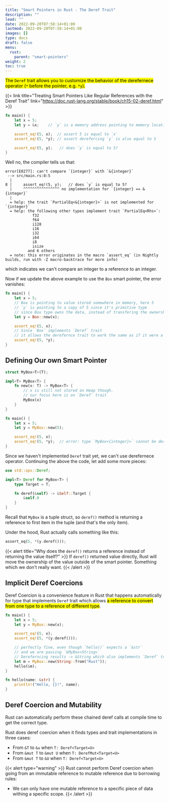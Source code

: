 ```yaml
---
title: "Smart Pointers in Rust - The Deref Trait"
description: ""
lead: ""
date: 2022-09-20T07:58:14+01:00
lastmod: 2022-09-20T07:58:14+01:00
images: []
type: docs
draft: false
menu: 
  rust:
    parent: "smart-pointers"
weight: 2
toc: true
---
```


<mark class="y">The `Deref` trait allows you to customize the behavior of the derefernece operator (`*` before the pointer, e.g. `*y`).</mark>

{{< link title="Treating Smart Pointers Like Regular References with the Deref Trait" link="https://doc.rust-lang.org/stable/book/ch15-02-deref.html" >}}

```rust
fn main() {
    let x = 5; 
    let y = &x;    // `y` is a memory address pointing to memory location where 5 is stored

    assert_eq!(5, x);  // assert 5 is equal to `x`
    assert_eq!(5, *y); // assert derefercing `y` is also equal to 5

    assert_eq!(5, y);   // does `y` is equal to 5?
}
```

Well no, the compiler tells us that:

```text
error[E0277]: can't compare `{integer}` with `&{integer}`
 --> src/main.rs:8:5
  |
8 |     assert_eq!(5, y);   // does `y` is equal to 5?
  |     ^^^^^^^^^^^^^^^^ no implementation for `{integer} == &{integer}`
  |
  = help: the trait `PartialEq<&{integer}>` is not implemented for `{integer}`
  = help: the following other types implement trait `PartialEq<Rhs>`:
            f32
            f64
            i128
            i16
            i32
            i64
            i8
            isize
          and 6 others
  = note: this error originates in the macro `assert_eq` (in Nightly builds, run with -Z macro-backtrace for more info)
```

which indicates we can't compare an integer to a reference to an integer.

Now if we update the above example to use the `Box` smart pointer, the error vanishes:

```rust
fn main() {
    let x = 5; 
    // Box is pointing to value stored somewhere in memory, here 5
    // `y` is pointing to a copy of 5 since it's primitive type
    // since Box type owns the data, instead of transfering the ownership 
    let y = Box::new(x);  

    assert_eq!(5, x);  
    // Since `Box` implements `Deref` trait
    // it allows the derefernce trait to work the same as if it were a reference
    assert_eq!(5, *y); 
}
```
 
## Defining Our own Smart Pointer

```rust
struct MyBox<T>(T);

impl<T> MyBox<T> {
    fn new(x: T) -> MyBox<T> {
        // x is still not stored on Heap though.
        // our focus here is on `Deref` trait
        MyBox(x)  
    }
}

fn main() {
    let x = 5;
    let y = MyBox::new(5);

    assert_eq!(5, x);
    assert_eq!(5, *y);  // error: type `MyBox<{integer}>` cannot be dereferenced
}
```

Since we haven't implemented `Deref` trait yet, we can't use derefernece operator. Continuing the above the code, let add some more pieces:

```rust
use std::ops::Deref;

impl<T> Deref for MyBox<T> {
    type Target = T;

    fn deref(&self) -> &Self::Target {
        &self.0
    }
} 
```

Recall that `MyBox` is a tuple struct, so `deref()` method is returning a reference to first item in the tuple (and that's the only item).

Under the hood, Rust actually calls something like this:

```rust
assert_eq(5, *(y.deref()));
```

{{< alert title="Why does the `deref()` returns a reference instead of returning the value itself?" >}}
If `deref()` returned value directly, Rust will move the ownership of the value outside of the smart pointer. Something which we don't really want.
{{< /alert >}}

## Implicit Deref Coercions
Deref Coercion is a convenience feature in Rust that happens automatically for type that implements `Deref` trait which allows <mark class="v">a reference to convert from one type to a reference of different type</mark>.

```rust
fn main() {
    let x = 5;
    let y = MyBox::new(x);

    assert_eq!(5, x);
    assert_eq!(5, *(y.deref()));

    // perfectly fine, even though `hello()` expects a `&str` 
    // and we are passing `&MyBox<String>` 
    // Dereferncing results -> &String which also implements `Deref` trait -> &str
    let m = MyBox::new(String::from("Rust"));
    hello(&m);
}

fn hello(name: &str) {
    println!("Hello, {}!", name);
}
```

## Deref Coercion and Mutability
Rust can automatically perform these chained deref calls at compile time to get the correct type.

Rust does deref coercion when it finds types and trait implementations in three cases:

- From `&T` to `&u` when `T: Deref<Target=U>`
- From `&mut T` to `&mut U` when `T: DerefMut<Target=U>`
- From `&mut T` to `&U` when `T: Deref<Target=U>`

{{< alert type="warning" >}}
Rust cannot perform Deref coercion when going from an immutable reference to mutable reference due to borrowing rules:
- We can only have one mutable reference to a specific piece of data withing a specific scope.
{{< /alert >}}